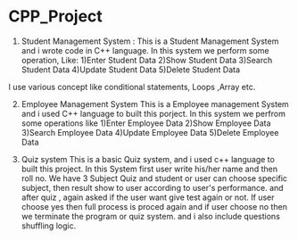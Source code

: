 # CPP_Project

1) Student Management System :
   This is a Student Management System and i wrote code in C++ language.
   In this system we perform some operation, Like:
   1)Enter Student Data
   2)Show Student Data
   3)Search Student Data
   4)Update Student Data
   5)Delete Student Data

  I use various concept like conditional statements, Loops ,Array etc.
  
2) Employee Management System
   This is a Employee management System and i used C++ language to built this porject.
   In this system we perfrom some operations like
   1)Enter Employee Data
   2)Show Employee Data
   3)Search Employee Data
   4)Update Employee Data
   5)Delete Employee Data

3) Quiz system
   This is a basic Quiz system, and i used c++ language to built this project.
   In this System first user write his/her name and then roll no.
   We have 3 Subject Quiz and student or user can choose specific subject, then result show to user according to user's performance.
   and after quiz , again asked if the user want give test again or not.
   If user choose yes then full process is proced again and if user choose no then we terminate the program or quiz system. and i also include questions shuffling logic.  
    
   

